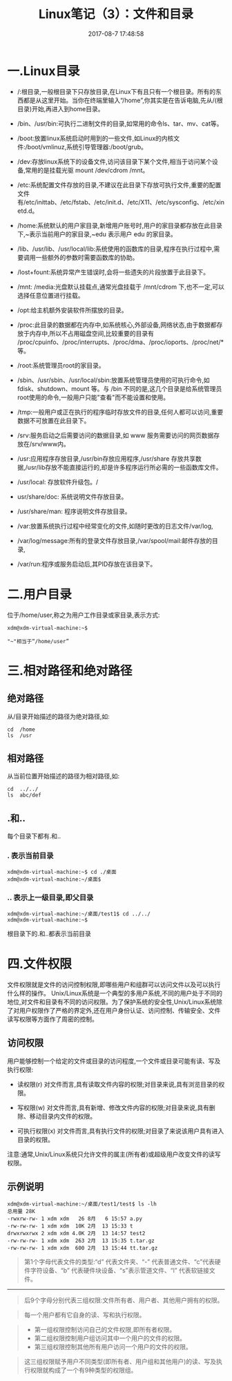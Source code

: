 ﻿---
layout: '[poto]'
title: Linux笔记（3）：文件和目录
date: 2017-08-7 17:48:58
tags: [笔记,ubuntu,linux]
categories: [Linux] #Linux笔记（3）：文件和目录
---



# 一.Linux目录

 - /:根目录,一般根目录下只存放目录,在Linux下有且只有一个根目录。所有的东⻄都是从这里开始。当你在终端里输入“/home”,你其实是在告诉电脑,先从/(根目录)开始,再进入到home目录。
 
 - /bin、/usr/bin:可执行二进制文件的目录,如常用的命令ls、tar、mv、cat等。
 - /boot:放置linux系统启动时用到的一些文件,如Linux的内核文件:/boot/vmlinuz,系统引导管理器:/boot/grub。
 
 - /dev:存放linux系统下的设备文件,访问该目录下某个文件,相当于访问某个设备,常用的是挂载光驱	mount	/dev/cdrom	/mnt。
 
 - /etc:系统配置文件存放的目录,不建议在此目录下存放可执行文件,重要的配置文件有/etc/inittab、/etc/fstab、/etc/init.d、/etc/X11、/etc/sysconfig、/etc/xinetd.d。

 - /home:系统默认的用户家目录,新增用户账号时,用户的家目录都存放在此目录下,~表示当前用户的家目录,~edu	表示用户	edu	的家目录。

 - /lib、/usr/lib、/usr/local/lib:系统使用的函数库的目录,程序在执行过程中,需要调用一些额外的参数时需要函数库的协助。

 - /lost+fount:系统异常产生错误时,会将一些遗失的片段放置于此目录下。

 - /mnt:	/media:光盘默认挂载点,通常光盘挂载于	/mnt/cdrom	下,也不一定,可以选择任意位置进行挂载。

 - /opt:给主机额外安装软件所摆放的目录。

 - /proc:此目录的数据都在内存中,如系统核心,外部设备,网络状态,由于数据都存放于内存中,所以不占用磁盘空间,比较重要的目录有
/proc/cpuinfo、/proc/interrupts、/proc/dma、/proc/ioports、/proc/net/*	等。

 - /root:系统管理员root的家目录。

 - /sbin、/usr/sbin、/usr/local/sbin:放置系统管理员使用的可执行命令,如fdisk、shutdown、mount	等。与	/bin	不同的是,这几个目录是给系统管理员root使用的命令,一般用户只能"查看"而不能设置和使用。

 - /tmp:一般用户或正在执行的程序临时存放文件的目录,任何人都可以访问,重要数据不可放置在此目录下。

 - /srv:服务启动之后需要访问的数据目录,如	www	服务需要访问的网⻚数据存放在/srv/www内。

 - /usr:应用程序存放目录,/usr/bin存放应用程序,/usr/share	存放共享数据,/usr/lib存放不能直接运行的,却是许多程序运行所必需的一些函数库文件。
 - /usr/local:	存放软件升级包。/
 - usr/share/doc:	系统说明文件存放目录。
 - /usr/share/man:	程序说明文件存放目录。

 - /var:放置系统执行过程中经常变化的文件,如随时更改的日志文件/var/log,
 - /var/log/message:所有的登录文件存放目录,/var/spool/mail:邮件存放的目录,
 - /var/run:程序或服务启动后,其PID存放在该目录下。

# 二.用户目录
位于/home/user,称之为用户工作目录或家目录,表示方式:
```
xdm@xdm-virtual-machine:~$ 

"~"相当于“/home/user”

```
# 三.相对路径和绝对路径

## 绝对路径
从/目录开始描述的路径为绝对路径,如:
```
cd	/home
ls	/usr
```
## 相对路径
从当前位置开始描述的路径为相对路径,如:
```
cd	../../
ls	abc/def
```
## .和..
每个目录下都有.和..
### .	表示当前目录
```
xdm@xdm-virtual-machine:~$ cd ./桌面
xdm@xdm-virtual-machine:~/桌面$ 
```
### ..	表示上一级目录,即父目录
```
xdm@xdm-virtual-machine:~/桌面/test1$ cd ../../
xdm@xdm-virtual-machine:~$ 

```
根目录下的.和..都表示当前目录

# 四.文件权限
  文件权限就是文件的访问控制权限,即哪些用户和组群可以访问文件以及可以执行什么样的操作。
Unix/Linux系统是一个典型的多用户系统,不同的用户处于不同的地位,对文件和目录有不同的访问权限。为了保护系统的安全性,Unix/Linux系统除了对用户权限作了严格的界定外,还在用户身份认证、访问控制、传输安全、文件读写权限等方面作了周密的控制。

## 访问权限
用户能够控制一个给定的文件或目录的访问程度,一个文件或目录可能有读、写及执行权限:

 - 读权限(r)	对文件而言,具有读取文件内容的权限;对目录来说,具有浏览目录的权限。
 
 - 写权限(w)	对文件而言,具有新增、修改文件内容的权限;对目录来说,具有删除、移动目录内文件的权限。

 - 可执行权限(x)	对文件而言,具有执行文件的权限;对目录了来说该用户具有进入目录的权限。

注意:通常,Unix/Linux系统只允许文件的属主(所有者)或超级用户改变文件的读写权限。

## 示例说明

```
xdm@xdm-virtual-machine:~/桌面/test1/test$ ls -lh
总用量 28K
-rwxrw-rw- 1 xdm xdm   26 8月   6 15:57 a.py
-rw-rw-rw- 1 xdm xdm  10K 2月  13 15:33 t
drwxrwxrwx 2 xdm xdm 4.0K 2月  13 14:57 test2
-rw-rw-rw- 1 xdm xdm  263 2月  13 15:35 t.tar.gz
-rw-rw-rw- 1 xdm xdm  600 2月  13 15:44 tt.tar.gz

```
>第1个字母代表文件的类型:“d”	代表文件夹、“-”	代表普通文件、“c”代表硬件字符设备、“b”	代表硬件块设备、“s”表示管道文件、“l”	代表软链接文件。

---
>后9个字母分别代表三组权限:文件所有者、用户者、其他用户拥有的权限。
 
  >每一个用户都有它自身的读、写和执行权限。
 
> - 第一组权限控制访问自己的文件权限,即所有者权限。
> - 第二组权限控制用户组访问其中一个用户的文件的权限。
> - 第三组权限控制其他所有用户访问一个用户的文件的权限。

>这三组权限赋予用户不同类型(即所有者、用户组和其他用户)的读、写及执行权限就构成了一个有9种类型的权限组。

